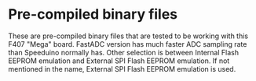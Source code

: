 # Pre-compiled binary files

These are pre-compiled binary files that are tested to be working with this F407 "Mega" board. FastADC version has much faster ADC sampling rate than Speeduino normally has. Other selection is between Internal Flash EEPROM emulation and External SPI Flash EEPROM emulation. If not mentioned in the name, External SPI Flash EEPROM emulation is used. 
